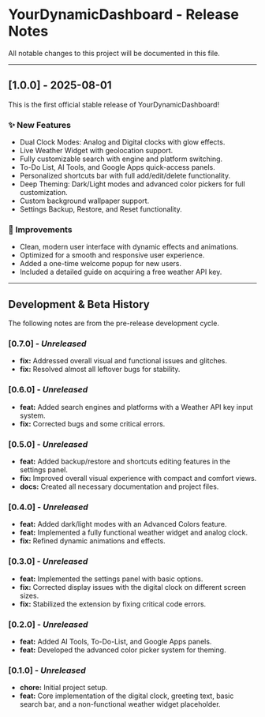 # YourDynamicDashboard - Release Notes

All notable changes to this project will be documented in this file.

---

## [1.0.0] - 2025-08-01

This is the first official stable release of YourDynamicDashboard!

### ✨ New Features
- Dual Clock Modes: Analog and Digital clocks with glow effects.
- Live Weather Widget with geolocation support.
- Fully customizable search with engine and platform switching.
- To-Do List, AI Tools, and Google Apps quick-access panels.
- Personalized shortcuts bar with full add/edit/delete functionality.
- Deep Theming: Dark/Light modes and advanced color pickers for full customization.
- Custom background wallpaper support.
- Settings Backup, Restore, and Reset functionality.

### 🎨 Improvements
- Clean, modern user interface with dynamic effects and animations.
- Optimized for a smooth and responsive user experience.
- Added a one-time welcome popup for new users.
- Included a detailed guide on acquiring a free weather API key.

---

## Development & Beta History

The following notes are from the pre-release development cycle.

### [0.7.0] - *Unreleased*
- **fix:** Addressed overall visual and functional issues and glitches.
- **fix:** Resolved almost all leftover bugs for stability.

### [0.6.0] - *Unreleased*
- **feat:** Added search engines and platforms with a Weather API key input system.
- **fix:** Corrected bugs and some critical errors.

### [0.5.0] - *Unreleased*
- **feat:** Added backup/restore and shortcuts editing features in the settings panel.
- **fix:** Improved overall visual experience with compact and comfort views.
- **docs:** Created all necessary documentation and project files.

### [0.4.0] - *Unreleased*
- **feat:** Added dark/light modes with an Advanced Colors feature.
- **feat:** Implemented a fully functional weather widget and analog clock.
- **fix:** Refined dynamic animations and effects.

### [0.3.0] - *Unreleased*
- **feat:** Implemented the settings panel with basic options.
- **fix:** Corrected display issues with the digital clock on different screen sizes.
- **fix:** Stabilized the extension by fixing critical code errors.

### [0.2.0] - *Unreleased*
- **feat:** Added AI Tools, To-Do-List, and Google Apps panels.
- **feat:** Developed the advanced color picker system for theming.

### [0.1.0] - *Unreleased*
- **chore:** Initial project setup.
- **feat:** Core implementation of the digital clock, greeting text, basic search bar, and a non-functional weather widget placeholder.